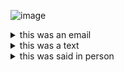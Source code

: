 
![image](https://user-images.githubusercontent.com/34726888/166606431-a0903cbb-ae58-4f6f-8ad9-785ceb27fd39.png)

<details> 
  <summary> this was an email </summary>
  
![image](https://user-images.githubusercontent.com/34726888/166606398-414c92ee-3b22-4ce4-b0d2-3a99bcb9d31f.png)

</details>
  

<details>
 <summary> this was a text </summary>

"i value this if only to get lost in your magical world building. you're the only person I know who could make files interesting. 
 </details> 
  
  <details> 
  <summary> this was said in person </summary> 
  
  "You seem like someone who is always on time"
</details>
  

